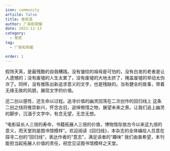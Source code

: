 ```yaml
---
icon: community
article: false
title: 卷首语
author: 广英和荣耀
date: 2022-12-13
category:
  - 卷首
tag:
  - 广英和荣耀

order: 1
---
```

<!-- more -->

假饰天真，是最残酷的自我糟践。没有皱纹的祖母是可怕的，没有白发的老者是让人遗憾的；没有废墟的人生太累了，没有废墟的大地太挤了，掩盖废墟的举动太伪诈了。同样，没有推陈出新追求意义的文字，也是残缺的。当有健全的故事，带着无缘无故的风貌，展现文字的价值。

还二创以感性，还生命以过程。追寻价值的幽灵回荡在二次创作的回归线上 这条二创之线将推崇新兴，怀念古旧，追悼惋惜之物，展望未来之景。让我们追上幽灵的脚步，沉湎于文字中，有念无望，无念无想。

“电影延长人三倍的寿命，书籍拓展人三倍的价值，博物馆存放古今以来这九倍的意义，而天堂则是图书馆模样”。欢迎阅读《回归线》，本杂志的全体编绘人员意在探寻二创的“回归线”，表达作者的“意志”，满足读者的“趣味” 我们由衷希望，本刊能担当起拓展人价值的责任，祝您见证图书馆模样之天堂。<eod />
